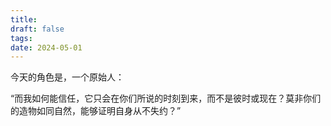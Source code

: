 ```yaml
---
title: 
draft: false
tags: 
date: 2024-05-01
---
```

今天的角色是，一个原始人： 

“而我如何能信任，它只会在你们所说的时刻到来，而不是彼时或现在？莫非你们的造物如同自然，能够证明自身从不失约？”